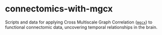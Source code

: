 # connectomics-with-mgcx
Scripts and data for applying Cross Multiscale Graph Correlation ([`mgcx`](https://github.com/neurodata/mgcpy)) to functional connectomic data, uncovering temporal relationships in the brain.
